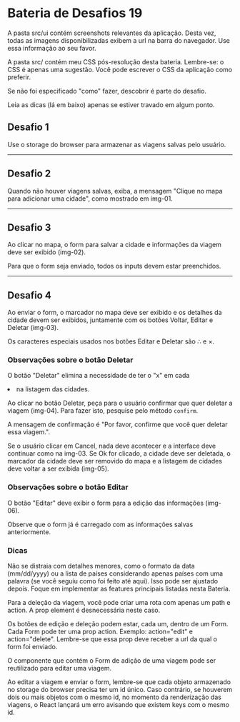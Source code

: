 # Bateria de Desafios 19

A pasta src/ui contém screenshots relevantes da aplicação. Desta vez, todas as imagens disponibilizadas exibem a url na barra do navegador. Use essa informação ao seu favor. 

A pasta src/ contém meu CSS pós-resolução desta bateria. Lembre-se: o CSS é apenas uma sugestão. Você pode escrever o CSS da aplicação como preferir. 

Se não foi especificado "como" fazer, descobrir é parte do desafio.

Leia as dicas (lá em baixo) apenas se estiver travado em algum ponto. 

## Desafio 1

Use o storage do browser para armazenar as viagens salvas pelo usuário. 

---

## Desafio 2

Quando não houver viagens salvas, exiba, a mensagem "Clique no mapa para adicionar uma cidade", como mostrado em img-01.

---

## Desafio 3

Ao clicar no mapa, o form para salvar a cidade e informações da viagem deve ser exibido (img-02).

Para que o form seja enviado, todos os inputs devem estar preenchidos. 

---

## Desafio 4

Ao enviar o form, o marcador no mapa deve ser exibido e os detalhes da cidade devem ser exibidos, juntamente com os botões Voltar, Editar e Deletar (img-03).

Os caracteres especiais usados nos botões Editar e Deletar são &there4; e &times;.

### Observações sobre o botão Deletar

O botão "Deletar" elimina a necessidade de ter o "x" em cada <li> na listagem das cidades. 

Ao clicar no botão Deletar, peça para o usuário confirmar que quer deletar a viagem (img-04). Para fazer isto, pesquise pelo método `confirm`. 

A mensagem de confirmação é "Por favor, confirme que você quer deletar essa viagem.". 

Se o usuário clicar em Cancel, nada deve acontecer e a interface deve continuar como na img-03. Se Ok for clicado, a cidade deve ser deletada, o marcador da cidade deve ser removido do mapa e a listagem de cidades deve voltar a ser exibida (img-05).

### Observações sobre o botão Editar

O botão "Editar" deve exibir o form para a edição das informações (img-06).

Observe que o form já é carregado com as informações salvas anteriormente. 

### Dicas

Não se distraia com detalhes menores, como o formato da data (mm/dd/yyyy) ou a lista de países considerando apenas países com uma palavra (se você seguiu como foi feito até aqui). Isso pode ser ajustado depois. Foque em implementar as features principais listadas nesta Bateria. 

Para a deleção da viagem, você pode criar uma rota com apenas um path e action. A prop element é desnecessária neste caso. 

Os botões de edição e deleção podem estar, cada um, dentro de um Form. Cada Form pode ter uma prop action. Exemplo: action="edit" e action="delete". Lembre-se que essa prop deve receber a url da qual o form foi enviado.

O componente que contém o Form de adição de uma viagem pode ser reutilizado para editar uma viagem. 

Ao editar a viagem e enviar o form, lembre-se que cada objeto armazenado no storage do browser precisa ter um id único. Caso contrário, se houverem dois ou mais objetos com o mesmo id, no momento da renderização das viagens, o React lançará um erro avisando que existem keys com o mesmo id. 
